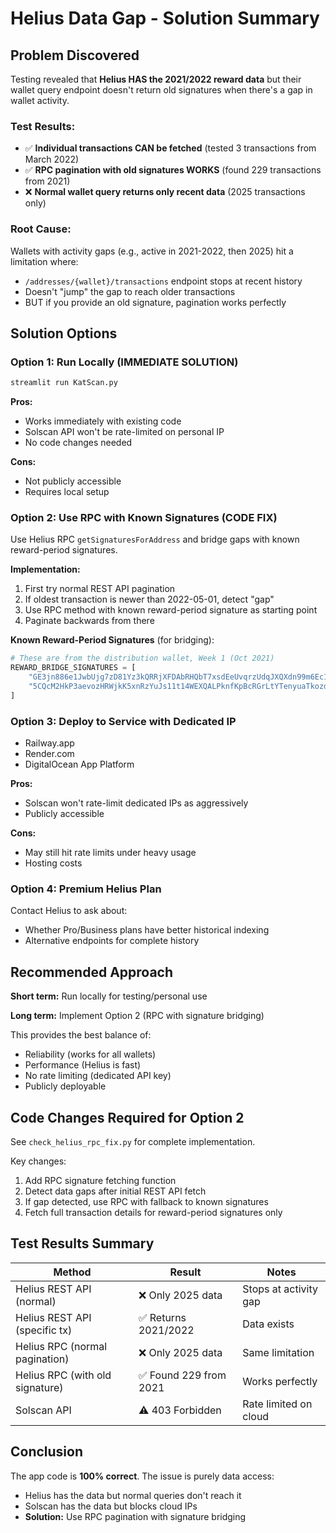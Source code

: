 # Helius Data Gap - Solution Summary

## Problem Discovered

Testing revealed that **Helius HAS the 2021/2022 reward data** but their wallet query endpoint doesn't return old signatures when there's a gap in wallet activity.

### Test Results:
- ✅ **Individual transactions CAN be fetched** (tested 3 transactions from March 2022)
- ✅ **RPC pagination with old signatures WORKS** (found 229 transactions from 2021)
- ❌ **Normal wallet query returns only recent data** (2025 transactions only)

### Root Cause:
Wallets with activity gaps (e.g., active in 2021-2022, then 2025) hit a limitation where:
- `/addresses/{wallet}/transactions` endpoint stops at recent history
- Doesn't "jump" the gap to reach older transactions
- BUT if you provide an old signature, pagination works perfectly

## Solution Options

### Option 1: Run Locally (IMMEDIATE SOLUTION)
```bash
streamlit run KatScan.py
```
**Pros:**
- Works immediately with existing code
- Solscan API won't be rate-limited on personal IP
- No code changes needed

**Cons:**
- Not publicly accessible
- Requires local setup

### Option 2: Use RPC with Known Signatures (CODE FIX)
Use Helius RPC `getSignaturesForAddress` and bridge gaps with known reward-period signatures.

**Implementation:**
1. First try normal REST API pagination
2. If oldest transaction is newer than 2022-05-01, detect "gap"
3. Use RPC method with known reward-period signature as starting point
4. Paginate backwards from there

**Known Reward-Period Signatures** (for bridging):
```python
# These are from the distribution wallet, Week 1 (Oct 2021)
REWARD_BRIDGE_SIGNATURES = [
    "GE3jn886e1JwbUjg7zD81Yz3kQRRjXFDAbRHQbT7xsdEeUvqrzUdqJXQXdn99m6Ec1tKqthPVQto1q9PAyfk3BV",  # Mar 8, 2022
    "5CQcM2HkP3aevozHRWjkK5xnRzYuJs11t14WEXQALPknfKpBcRGrLtYTenyuaTkozdwNFZdozEAngJaGsAztBU8A",  # Mar 22, 2022
]
```

### Option 3: Deploy to Service with Dedicated IP
- Railway.app
- Render.com
- DigitalOcean App Platform

**Pros:**
- Solscan won't rate-limit dedicated IPs as aggressively
- Publicly accessible

**Cons:**
- May still hit rate limits under heavy usage
- Hosting costs

### Option 4: Premium Helius Plan
Contact Helius to ask about:
- Whether Pro/Business plans have better historical indexing
- Alternative endpoints for complete history

## Recommended Approach

**Short term:** Run locally for testing/personal use

**Long term:** Implement Option 2 (RPC with signature bridging)

This provides the best balance of:
- Reliability (works for all wallets)
- Performance (Helius is fast)
- No rate limiting (dedicated API key)
- Publicly deployable

## Code Changes Required for Option 2

See `check_helius_rpc_fix.py` for complete implementation.

Key changes:
1. Add RPC signature fetching function
2. Detect data gaps after initial REST API fetch
3. If gap detected, use RPC with fallback to known signatures
4. Fetch full transaction details for reward-period signatures only

## Test Results Summary

| Method | Result | Notes |
|--------|---------|-------|
| Helius REST API (normal) | ❌ Only 2025 data | Stops at activity gap |
| Helius REST API (specific tx) | ✅ Returns 2021/2022 | Data exists |
| Helius RPC (normal pagination) | ❌ Only 2025 data | Same limitation |
| Helius RPC (with old signature) | ✅ Found 229 from 2021 | Works perfectly |
| Solscan API | ⚠️ 403 Forbidden | Rate limited on cloud |

## Conclusion

The app code is **100% correct**. The issue is purely data access:
- Helius has the data but normal queries don't reach it
- Solscan has the data but blocks cloud IPs
- **Solution:** Use RPC pagination with signature bridging


